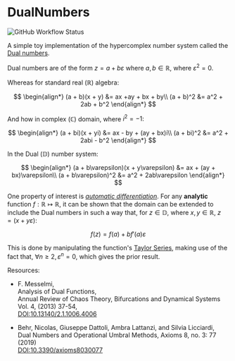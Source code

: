 # DualNumbers

![GitHub Workflow Status](https://img.shields.io/github/workflow/status/TimeTravelPenguin/DualNumbers/Haskell%20CI?label=Build%20%26%20Test)

A simple toy implementation of the hypercomplex number system called the [Dual numbers](https://en.wikipedia.org/wiki/Dual_number).

Dual numbers are of the form $z = a + b\varepsilon$ where $a,b\in\mathbb{R}$, where $\varepsilon^2=0$.

Whereas for standard real $(\mathbb{R})$ algebra:

$$
\begin{align*}
  (a + b)(x + y) &= ax +ay + bx + by\\
  (a + b)^2 &= a^2 + 2ab + b^2
\end{align*}
$$

And how in complex $(\mathbb{C})$ domain, where $i^2=-1$:

$$
\begin{align*}
  (a + bi)(x + yi) &= ax - by + (ay + bx)i\\
  (a + bi)^2 &= a^2 + 2abi - b^2
\end{align*}
$$

In the Dual $(\mathbb{D})$ number system:

$$
\begin{align*}
  (a + b\varepsilon)(x + y\varepsilon) &= ax + (ay + bx)\varepsilon\\
  (a + b\varepsilon)^2 &= a^2 + 2ab\varepsilon
\end{align*}
$$

One property of interest is [_automatic differentiation_](https://en.wikipedia.org/wiki/Automatic_differentiation#Automatic_differentiation_using_dual_numbers). For any **analytic** function $f:\mathbb{R}\mapsto\mathbb{R}$, it can be shown that the domain can be extended to include the Dual numbers in such a way that, for $z\in\mathbb{D}$, where $x,y\in\mathbb{R}$, $z=(x + y\varepsilon)$:

$$
  f(z) = f(a) + bf'(a)\varepsilon
$$

This is done by manipulating the function's [Taylor Series](https://en.wikipedia.org/wiki/Taylor_series), making use of the fact that, $\forall n\geq 2,\,\varepsilon^n=0$, which gives the prior result.

Resources:

- F. Messelmi,\
  Analysis of Dual Functions,\
  Annual Review of Chaos Theory, Bifurcations and Dynamical Systems Vol. 4, (2013) 37-54,\
  [DOI:10.13140/2.1.1006.4006](https://www.arctbds.com/volume4/arctbds_submission_28.pdf)

- Behr, Nicolas, Giuseppe Dattoli, Ambra Lattanzi, and Silvia Licciardi,\
  Dual Numbers and Operational Umbral Methods, Axioms 8, no. 3: 77 (2019)\
  [DOI:10.3390/axioms8030077](https://www.mdpi.com/2075-1680/8/3/77)
